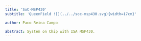 ```yaml
---
title: 'SoC-MSP430'
subtitle: 'QueenField ![](../../soc-msp430.svg){width=17cm}'

author: Paco Reina Campo

abstract: System on Chip with ISA MSP430.
---
```


